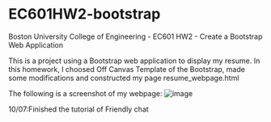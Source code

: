 # EC601HW2-bootstrap
Boston University College of Engineering - EC601 HW2 - Create a Bootstrap Web Application

This is a project using a Bootstrap web application to display my resume.
In this homework, I choosed Off Canvas Template of the Bootstrap, made some modifications and constructed my page resume_webpage.html

The following is a screenshot of my webpage:
![image](https://github.com/jxtang0920/EC601HW2-bootstrap/blob/master/project%20picture.JPG)

10/07:Finished the tutorial of Friendly chat
